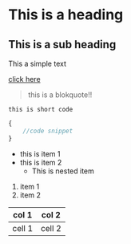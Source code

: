 # This is a heading

## This is a sub heading

This a simple text

[click here](https://github.com) 

> this is a blokquote!!

`this is short code`

```javascript
{
    //code snippet
}
```
- this is item 1
- this is item 2
    - This is nested item

1. item 1
2. item 2

| col 1 | col 2 |
| ------ | ------ |
| cell 1 | cell 2 |